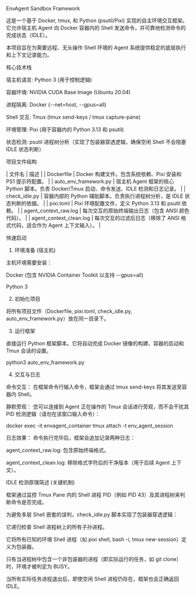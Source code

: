 EnvAgent Sandbox Framework

这是一个基于 Docker, tmux, 和 Python (psutil/Pixi) 实现的自主环境交互框架。它允许宿主机 Agent 向 Docker 容器内的 Shell 发送命令，并可靠地检测命令的完成状态（IDLE）。

本项目旨在为需要远程、无头操作 Shell 环境的 Agent 系统提供稳定的底层执行和上下文记录能力。

核心技术栈

宿主机语言: Python 3 (用于控制逻辑)

容器环境: NVIDIA CUDA Base Image (Ubuntu 20.04)

进程隔离: Docker (--net=host, --gpus=all)

Shell 交互: Tmux (tmux send-keys / tmux capture-pane)

环境管理: Pixi (用于容器内的 Python 3.13 和 psutil)

状态检测: psutil 进程树分析（实现了包装器穿透逻辑，确保空闲 Shell 不会阻塞 IDLE 状态判断）

项目文件结构

| 文件名 | 描述 |
| Dockerfile | Docker 构建文件。包含系统依赖、Pixi 安装和 PS1 提示符配置。 |
| auto_env_framework.py | 宿主机 Agent 框架的核心 Python 脚本。负责 Docker/Tmux 启动、命令发送、IDLE 检测和日志记录。 |
| check_idle.py | 容器内部的 Python 辅助脚本。负责执行进程树分析，是 IDLE 状态判断的依据。 |
| pixi.toml | Pixi 环境配置文件，定义 Python 3.13 和 psutil 依赖。 |
| agent_context_raw.log | 每次交互的原始终端输出日志（包含 ANSI 颜色代码）。 |
| agent_context_clean.log | 每次交互的过滤后日志（移除了 ANSI 格式代码，适合作为 Agent 上下文输入）。 |

快速启动

1. 环境准备 (宿主机)

主机环境需要安装：

Docker (包含 NVIDIA Container Toolkit 以支持 --gpus=all)

Python 3

2. 初始化项目

将所有项目文件（Dockerfile, pixi.toml, check_idle.py, auto_env_framework.py）放在同一目录下。

3. 运行框架

直接运行 Python 框架脚本。它将自动完成 Docker 镜像的构建、容器的启动和 Tmux 会话的设置。

python3 auto_env_framework.py


4. 交互与日志

命令交互： 在框架命令行输入命令，框架会通过 tmux send-keys 将其发送至容器内 Shell。

静默旁观： 您可以连接到 Agent 正在操作的 Tmux 会话进行旁观，而不会干扰其 PID 检测逻辑（请勿在该窗口输入命令）：

docker exec -it envagent_container tmux attach -t env_agent_session



日志效果： 命令执行完毕后，框架会追加记录两种日志：

agent_context_raw.log: 包含原始终端格式。

agent_context_clean.log: 移除格式字符后的干净版本（用于后续 Agent 上下文）。

IDLE 检测原理简述 (关键机制)

框架通过监控 Tmux Pane 内的 Shell 进程 PID（例如 PID 43）及其进程树来判断命令是否完成。

为避免多层 Shell 嵌套的误判，check_idle.py 脚本实现了包装器穿透逻辑：

它递归检查 Shell 进程树上的所有子孙进程。

它将所有已知的环境 Shell 进程（如 pixi shell, bash -i, tmux new-session）定义为包装器。

只有当进程树中包含一个非包装器的进程（即实际运行的任务，如 git clone）时，环境才被判定为 BUSY。

当所有实际任务进程退出后，即使空闲 Shell 进程仍存在，框架也会正确返回 IDLE。
